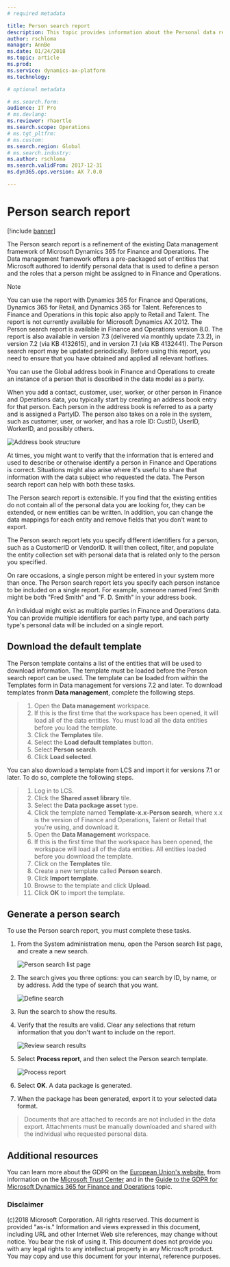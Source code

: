 ```yaml
---
# required metadata

title: Person search report
description: This topic provides information about the Personal data report for Microsoft Dynamics 365 for Finance and Operations.
author: rschloma
manager: AnnBe
ms.date: 01/24/2018
ms.topic: article
ms.prod: 
ms.service: dynamics-ax-platform
ms.technology: 

# optional metadata

# ms.search.form: 
audience: IT Pro
# ms.devlang: 
ms.reviewer: rhaertle
ms.search.scope: Operations
# ms.tgt_pltfrm: 
# ms.custom:
ms.search.region: Global
# ms.search.industry: 
ms.author: rschloma
ms.search.validFrom: 2017-12-31
ms.dyn365.ops.version: AX 7.0.0

---
```


# Person search report

[!include [banner](../includes/banner.md)]

The Person search report is a refinement of the existing Data management framework of Microsoft Dynamics 365 for Finance and Operations. The Data management framework offers a pre-packaged set of entities that Microsoft authored to identify personal data that is used to define a person and the roles that a person might be assigned to in Finance and Operations. 

> [!NOTE]
> You can use the report with Dynamics 365 for Finance and Operations, Dynamics 365 for Retail, and Dynamics 365 for Talent. References to Finance and Operations in this topic also apply to Retail and Talent. The report is not currently available for Microsoft Dynamics AX 2012. The Person search report is available in Finance and Operations version 8.0. The report is also available in version 7.3 (delivered via monthly update 7.3.2), in version 7.2 (via KB 4132615), and in version 7.1 (via KB 4132441). The Person search report may be updated periodically. Before using this report, you need to ensure that you have obtained and applied all relevant hotfixes. 

You can use the Global address book in Finance and Operations to create an instance of a person that is described in the data model as a party. 

When you add a contact, customer, user, worker, or other person in Finance and Operations data, you typically start by creating an address book entry for that person. Each person in the address book is referred to as a party and is assigned a PartyID. The person also takes on a role in the system, such as customer, user, or worker, and has a role ID: CustID, UserID, WorkerID, and possibly others.

![Address book structure](../../fin-and-ops/organization-administration/media/address-book-structure.png)

At times, you might want to verify that the information that is entered and used to describe or otherwise identify a person in Finance and Operations is correct. Situations might also arise where it's useful to share that information with the data subject who requested the data. The Person search report can help with both these tasks.

The Person search report is extensible. If you find that the existing entities do not contain all of the personal data you are looking for, they can be extended, or new entities can be written. In addition, you can change the data mappings for each entity and remove fields that you don't want to export.

The Person search report lets you specify different identifiers for a person, such as a CustomerID or VendorID. It will then collect, filter, and populate the entity collection set with personal data that is related only to the person you specified.

On rare occasions, a single person might be entered in your system more than once. The Person search report lets you specify each person instance to be included on a single report. For example, someone named Fred Smith might be both "Fred Smith" and "F. D. Smith" in your address book.

An individual might exist as multiple parties in Finance and Operations data. You can provide multiple identifiers for each party type, and each party type's personal data will be included on a single report.

## Download the default template

The Person template contains a list of the entities that will be used to download information. The template must be loaded before the Person search report can be used. The template can be loaded from within the Templates form in Data management for versions 7.2 and later. To download templates fronm **Data management**, complete the following steps. 

> 1. Open the **Data management** workspace.
> 2. If this is the first time that the workspace has been opened, it will load all of the data entities. You must load all the data entities before you load the template.
> 3. Click the **Templates** tile.
> 4. Select the **Load default templates** button.
> 5. Select **Person search**.
> 6. Click  **Load selected**.

You can also download a template from LCS and import it for versions 7.1 or later. To do so, complete the following steps.
> 1.	Log in to LCS.
> 2.	Click the **Shared asset library** tile.
> 3.	Select the **Data package asset** type.
> 4.	Click the template named **Template-x.x-Person search**, where x.x is the version of Finance and Operations, Talent or Retail that you're using, and download it.
> 5.	Open the **Data Management** workspace.
> 6.	If this is the first time that the workspace has been opened, the workspace will load all of the data entities. All entities loaded before you download the template.
> 7.	Click on the **Templates** tile.
> 8.	Create a new template called **Person search**.
> 9.	Click **Import template**.
> 10.	Browse to the template and click **Upload**.
> 11.	Click **OK** to import the template.


## Generate a person search

To use the Person search report, you must complete these tasks.

1.	From the System administration menu, open the Person search list page, and create a new search.

    ![Person search list page](../media/gdpr-person-search-list-page.png)

2.  The search gives you three options: you can search by ID, by name, or by address. Add the type of search that you want.

    ![Define search](../media/gdpr-define-search.png)

3.  Run the search to show the results.

4.  Verify that the results are valid. Clear any selections that return information that you don't want to include on the report.

    ![Review search results](../media/gdpr-review-search-results.png)

5.  Select **Process report**, and then select the Person search template.

    ![Process report](../media/gdpr-process-report.png)

6.  Select **OK**. A data package is generated.

7. When the package has been generated, export it to your selected data format. 

> Documents that are attached to records are not included in the data export. Attachments must be manually downloaded and shared with the individual who requested personal data.



## Additional resources

You can learn more about the GDPR on the [European Union's website](https://europa.eu/), from information on the [Microsoft Trust Center](https://www.microsoft.com/TrustCenter/Privacy/gdpr/default.aspx) and in the [Guide to the GDPR for Microsoft Dynamics 365 for Finance and Operations](./gdpr-guide.md) topic.


### Disclaimer
(c)2018 Microsoft Corporation. All rights reserved. This document is provided "as-is." Information and views expressed in this document, including URL and other Internet Web site references, may change without notice. You bear the risk of using it. This document does not provide you with any legal rights to any intellectual property in any Microsoft product. You may copy and use this document for your internal, reference purposes. 
